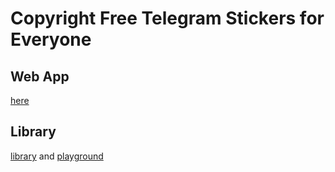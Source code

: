 # Copyright Free Telegram Stickers for Everyone

## Web App

[here](./packages/frontend)

## Library

[library](./packages/tg-sticker-creator/) and [playground](./packages/playground)
